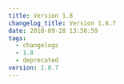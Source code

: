 ```yaml
---
title: Version 1.8
changelog_title: Version 1.8.7
date: 2018-09-28 13:58:59
tags:
  - changelogs
  - 1.8
  - deprecated
version: 1.8.7
---
```


<script src="https://gist.github.com/spinnaker-release/ebb5e45e84de5b4381b422e3c8679b5a.js"/>
